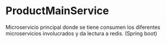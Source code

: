 # ProductMainService
Microservicio principal donde se tiene consumen los diferentes microservicios involucrados y da lectura a redis. (Spring boot)
